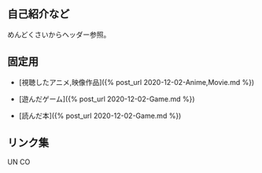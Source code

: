 ## 自己紹介など

めんどくさいからヘッダー参照。

## 固定用

- [視聴したアニメ,映像作品]({% post_url 2020-12-02-Anime,Movie.md %})

- [遊んだゲーム]({% post_url 2020-12-02-Game.md %})

- [読んだ本]({% post_url 2020-12-02-Game.md %})

## リンク集

UN CO
